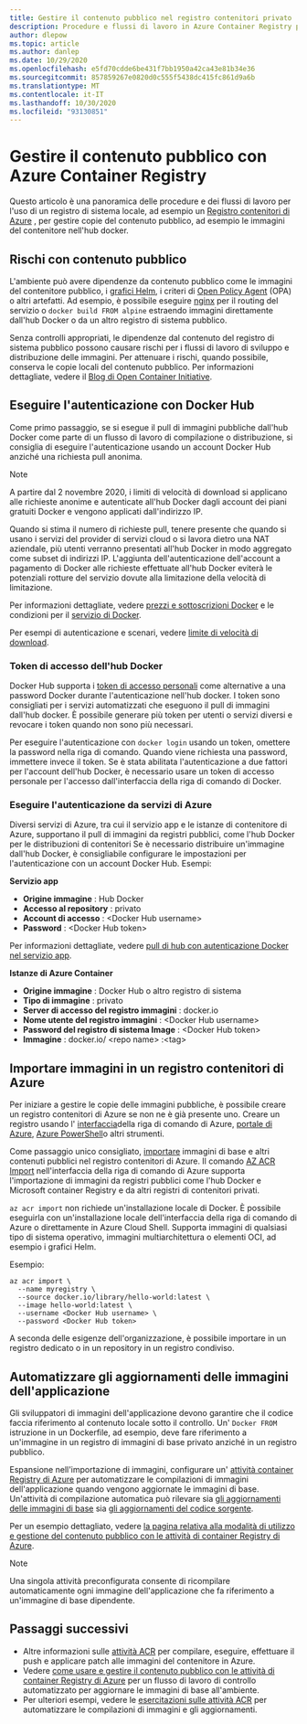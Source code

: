 ```yaml
---
title: Gestire il contenuto pubblico nel registro contenitori privato
description: Procedure e flussi di lavoro in Azure Container Registry per gestire le dipendenze da immagini pubbliche dall'hub Docker e da altri contenuti pubblici
author: dlepow
ms.topic: article
ms.author: danlep
ms.date: 10/29/2020
ms.openlocfilehash: e5fd70cdde6be431f7bb1950a42ca43e81b34e36
ms.sourcegitcommit: 857859267e0820d0c555f5438dc415fc861d9a6b
ms.translationtype: MT
ms.contentlocale: it-IT
ms.lasthandoff: 10/30/2020
ms.locfileid: "93130851"
---
```

# <a name="manage-public-content-with-azure-container-registry"></a>Gestire il contenuto pubblico con Azure Container Registry

Questo articolo è una panoramica delle procedure e dei flussi di lavoro per l'uso di un registro di sistema locale, ad esempio un [Registro contenitori di Azure](container-registry-intro.md) , per gestire copie del contenuto pubblico, ad esempio le immagini del contenitore nell'hub docker. 


## <a name="risks-with-public-content"></a>Rischi con contenuto pubblico

L'ambiente può avere dipendenze da contenuto pubblico come le immagini del contenitore pubblico, i [grafici Helm](https://helm.sh/), i criteri di [Open Policy Agent](https://www.openpolicyagent.org/) (OPA) o altri artefatti. Ad esempio, è possibile eseguire [nginx](https://hub.docker.com/_/nginx) per il routing del servizio o `docker build FROM alpine` estraendo immagini direttamente dall'hub Docker o da un altro registro di sistema pubblico. 

Senza controlli appropriati, le dipendenze dal contenuto del registro di sistema pubblico possono causare rischi per i flussi di lavoro di sviluppo e distribuzione delle immagini. Per attenuare i rischi, quando possibile, conserva le copie locali del contenuto pubblico. Per informazioni dettagliate, vedere il [Blog di Open Container Initiative](https://opencontainers.org/posts/blog/2020-10-30-consuming-public-content/). 

## <a name="authenticate-with-docker-hub"></a>Eseguire l'autenticazione con Docker Hub

Come primo passaggio, se si esegue il pull di immagini pubbliche dall'hub Docker come parte di un flusso di lavoro di compilazione o distribuzione, si consiglia di eseguire l'autenticazione usando un account Docker Hub anziché una richiesta pull anonima.

> [!NOTE]
> A partire dal 2 novembre 2020, i limiti di velocità di download si applicano alle richieste anonime e autenticate all'hub Docker dagli account dei piani gratuiti Docker e vengono applicati dall'indirizzo IP. 
>
> Quando si stima il numero di richieste pull, tenere presente che quando si usano i servizi del provider di servizi cloud o si lavora dietro una NAT aziendale, più utenti verranno presentati all'hub Docker in modo aggregato come subset di indirizzi IP.  L'aggiunta dell'autenticazione dell'account a pagamento di Docker alle richieste effettuate all'hub Docker eviterà le potenziali rotture del servizio dovute alla limitazione della velocità di limitazione.
>
> Per informazioni dettagliate, vedere [prezzi e sottoscrizioni Docker](https://www.docker.com/pricing) e le condizioni per il [servizio di Docker](https://www.docker.com/legal/docker-terms-service).

Per esempi di autenticazione e scenari, vedere [limite di velocità di download](https://docs.docker.com/docker-hub/download-rate-limit/).

### <a name="docker-hub-access-token"></a>Token di accesso dell'hub Docker

Docker Hub supporta i [token di accesso personali](https://docs.docker.com/docker-hub/access-tokens/) come alternative a una password Docker durante l'autenticazione nell'hub docker. I token sono consigliati per i servizi automatizzati che eseguono il pull di immagini dall'hub docker. È possibile generare più token per utenti o servizi diversi e revocare i token quando non sono più necessari.

Per eseguire l'autenticazione con `docker login` usando un token, omettere la password nella riga di comando. Quando viene richiesta una password, immettere invece il token. Se è stata abilitata l'autenticazione a due fattori per l'account dell'hub Docker, è necessario usare un token di accesso personale per l'accesso dall'interfaccia della riga di comando di Docker.

### <a name="authenticate-from-azure-services"></a>Eseguire l'autenticazione da servizi di Azure

Diversi servizi di Azure, tra cui il servizio app e le istanze di contenitore di Azure, supportano il pull di immagini da registri pubblici, come l'hub Docker per le distribuzioni di contenitori Se è necessario distribuire un'immagine dall'hub Docker, è consigliabile configurare le impostazioni per l'autenticazione con un account Docker Hub. Esempi:

**Servizio app**

* **Origine immagine** : Hub Docker
* **Accesso al repository** : privato
* **Account di accesso** : \<Docker Hub username>
* **Password** : \<Docker Hub token>

Per informazioni dettagliate, vedere [pull di hub con autenticazione Docker nel servizio app](https://azure.github.io/AppService/2020/10/15/Docker-Hub-authenticated-pulls-on-App-Service.html).

**Istanze di Azure Container**

* **Origine immagine** : Docker Hub o altro registro di sistema
* **Tipo di immagine** : privato
* **Server di accesso del registro immagini** : docker.io
* **Nome utente del registro immagini** : \<Docker Hub username>
* **Password del registro di sistema Image** : \<Docker Hub token>
* **Immagine** : docker.io/ \<repo name\> :\<tag>

## <a name="import-images-to-an-azure-container-registry"></a>Importare immagini in un registro contenitori di Azure
 
Per iniziare a gestire le copie delle immagini pubbliche, è possibile creare un registro contenitori di Azure se non ne è già presente uno. Creare un registro usando l' [interfaccia](container-registry-get-started-azure-cli.md)della riga di comando di Azure, [portale di Azure](container-registry-get-started-portal.md), [Azure PowerShell](container-registry-get-started-powershell.md)o altri strumenti. 

Come passaggio unico consigliato, [importare](container-registry-import-images.md) immagini di base e altri contenuti pubblici nel registro contenitori di Azure. Il comando [AZ ACR Import](/cli/azure/acr#az_acr_import) nell'interfaccia della riga di comando di Azure supporta l'importazione di immagini da registri pubblici come l'hub Docker e Microsoft container Registry e da altri registri di contenitori privati. 

`az acr import` non richiede un'installazione locale di Docker. È possibile eseguirla con un'installazione locale dell'interfaccia della riga di comando di Azure o direttamente in Azure Cloud Shell. Supporta immagini di qualsiasi tipo di sistema operativo, immagini multiarchitettura o elementi OCI, ad esempio i grafici Helm.

Esempio:

```azurecli-interactive
az acr import \
  --name myregistry \
  --source docker.io/library/hello-world:latest \
  --image hello-world:latest \
  --username <Docker Hub username> \
  --password <Docker Hub token>
```

A seconda delle esigenze dell'organizzazione, è possibile importare in un registro dedicato o in un repository in un registro condiviso.

## <a name="automate-application-image-updates"></a>Automatizzare gli aggiornamenti delle immagini dell'applicazione

Gli sviluppatori di immagini dell'applicazione devono garantire che il codice faccia riferimento al contenuto locale sotto il controllo. Un' `Docker FROM` istruzione in un Dockerfile, ad esempio, deve fare riferimento a un'immagine in un registro di immagini di base privato anziché in un registro pubblico. 

Espansione nell'importazione di immagini, configurare un' [attività container Registry di Azure](container-registry-tasks-overview.md) per automatizzare le compilazioni di immagini dell'applicazione quando vengono aggiornate le immagini di base. Un'attività di compilazione automatica può rilevare sia [gli aggiornamenti delle immagini di base](container-registry-tasks-base-images.md) sia [gli aggiornamenti del codice sorgente](container-registry-tasks-overview.md#trigger-task-on-source-code-update).

Per un esempio dettagliato, vedere [la pagina relativa alla modalità di utilizzo e gestione del contenuto pubblico con le attività di container Registry di Azure](tasks-consume-public-content.md). 

> [!NOTE]
> Una singola attività preconfigurata consente di ricompilare automaticamente ogni immagine dell'applicazione che fa riferimento a un'immagine di base dipendente. 
 
## <a name="next-steps"></a>Passaggi successivi
 
* Altre informazioni sulle [attività ACR](container-registry-tasks-overview.md) per compilare, eseguire, effettuare il push e applicare patch alle immagini del contenitore in Azure.
* Vedere [come usare e gestire il contenuto pubblico con le attività di container Registry di Azure](tasks-consume-public-content.md) per un flusso di lavoro di controllo automatizzato per aggiornare le immagini di base all'ambiente. 
* Per ulteriori esempi, vedere le [esercitazioni sulle attività ACR](container-registry-tutorial-quick-task.md) per automatizzare le compilazioni di immagini e gli aggiornamenti.
